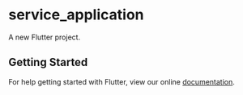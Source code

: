 # service_application

A new Flutter project.

## Getting Started

For help getting started with Flutter, view our online
[documentation](https://flutter.io/).
